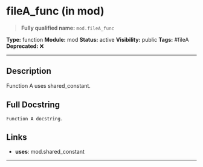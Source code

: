 # fileA_func (in mod)
> **Fully qualified name:** `mod.fileA_func`

**Type:** function
**Module:** mod
**Status:** active
**Visibility:** public
**Tags:** #fileA
**Deprecated:** ❌

---

## Description
Function A uses shared_constant.

## Full Docstring
```
Function A docstring.
```

## Links
- **uses**: mod.shared_constant


---
